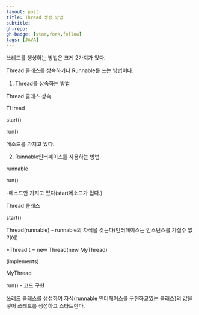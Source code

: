 ```yaml
---
layout: post
title: Thread 생성 방법 
subtitle:
gh-repo:
gh-badge: [star,fork,follow]
tags: [JAVA]
---
```


쓰레드를 생성하는 방법은 크게 2가지가 있다.

Thread 클래스를 상속하거나 Runnable<interface>를 쓰는 방법이다.

1. Thread를 상속하는 방법 

Thread 클래스 상속

THread

start()

run()

메소드를 가지고 있다.




2. Runnable인터페이스를 사용하는 방법.

<interface>
runnable

run()

-메소드만 가지고 있다(start메소드가 업다.)


Thread 클래스 

start()

Thread(runnable) - runnable의 자식을 갖는다(인터페이스는 인스턴스를 가질수 없기에)

*Thread t = new Thread(new MyThread)



(implements)

MyThread

run() - 코드 구현


쓰레드 클래스를 생성하여 자식(runnable 인터페이스를 구현하고있는 클래스)의 값을 넣어 쓰레드를 생성하고 스타트한다.

